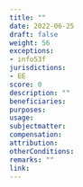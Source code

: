 ```yaml
---
title: ""
date: 2022-06-25
draft: false
weight: 56
exceptions:
- info53f
jurisdictions:
- EE
score: 0
description: "" 
beneficiaries:
purposes: 
usage:
subjectmatter:
compensation:
attribution: 
otherConditions: 
remarks: ""
link: 
---
```

